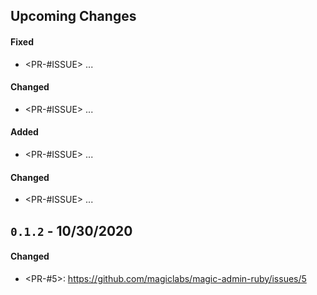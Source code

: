 ## Upcoming Changes

#### Fixed

- <PR-#ISSUE> ...

#### Changed

- <PR-#ISSUE> ...

#### Added

- <PR-#ISSUE> ...

#### Changed

- <PR-#ISSUE> ...

## `0.1.2` - 10/30/2020

#### Changed

- <PR-#5>: https://github.com/magiclabs/magic-admin-ruby/issues/5
